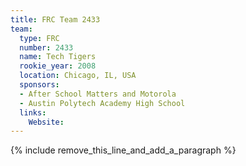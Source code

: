 ```yaml
---
title: FRC Team 2433
team:
  type: FRC
  number: 2433
  name: Tech Tigers
  rookie_year: 2008
  location: Chicago, IL, USA
  sponsors:
  - After School Matters and Motorola
  - Austin Polytech Academy High School
  links:
    Website:
---
```


{% include remove_this_line_and_add_a_paragraph %}